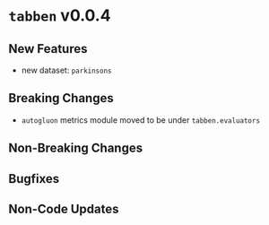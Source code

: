 # `tabben` v0.0.4

## New Features
- new dataset: `parkinsons`

## Breaking Changes
- `autogluon` metrics module moved to be under `tabben.evaluators`

## Non-Breaking Changes

## Bugfixes

## Non-Code Updates

